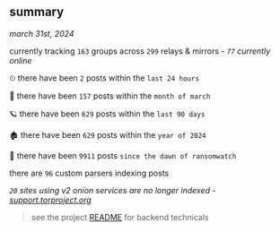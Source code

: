
## summary
_march 31st, 2024_

currently tracking `163` groups across `299` relays & mirrors - _`77` currently online_

⏲ there have been `2` posts within the `last 24 hours`

🦈 there have been `157` posts within the `month of march`

🪐 there have been `629` posts within the `last 90 days`

🏚 there have been `629` posts within the `year of 2024`

🦕 there have been `9911` posts `since the dawn of ransomwatch`

there are `96` custom parsers indexing posts

_`20` sites using v2 onion services are no longer indexed - [support.torproject.org](https://support.torproject.org/onionservices/v2-deprecation/)_

> see the project [README](https://github.com/joshhighet/ransomwatch#ransomwatch--) for backend technicals
